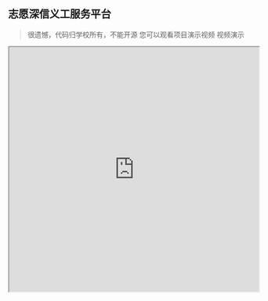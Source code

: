 ## 志愿深信义工服务平台

> 很遗憾，代码归学校所有，不能开源
> 您可以观看项目演示视频
> 视频演示
<iframe height=498 width=510 src="http://www.sinaegg.cn/vol_show.mp4">